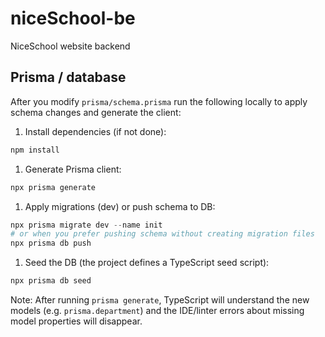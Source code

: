 
# niceSchool-be

NiceSchool website backend

## Prisma / database

After you modify `prisma/schema.prisma` run the following locally to apply schema changes and generate the client:

1. Install dependencies (if not done):

```powershell
npm install
```

1. Generate Prisma client:

```powershell
npx prisma generate
```

1. Apply migrations (dev) or push schema to DB:

```powershell
npx prisma migrate dev --name init
# or when you prefer pushing schema without creating migration files
npx prisma db push
```

1. Seed the DB (the project defines a TypeScript seed script):

```powershell
npx prisma db seed
```

Note: After running `prisma generate`, TypeScript will understand the new models (e.g. `prisma.department`) and the IDE/linter errors about missing model properties will disappear.
